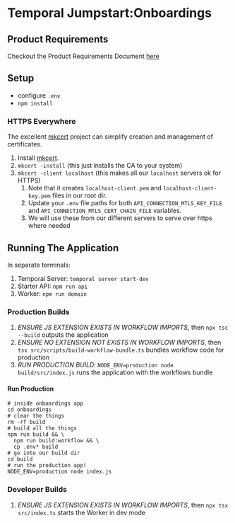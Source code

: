 # Temporal Jumpstart:Onboardings

## Product Requirements

Checkout the Product Requirements Document [here](Curriculum_Onboarding_UseCase_PRD.pdf)

## Setup

* configure `.env`
* `npm install`

### HTTPS Everywhere

The excellent [mkcert](https://github.com/FiloSottile/mkcert) project can simplify creation and management of
certificates.

1. Install [mkcert](https://github.com/FiloSottile/mkcert).
2. `mkcert -install` (this just installs the CA to your system)
3. `mkcert -client localhost` (this makes all our `localhost` servers ok for HTTPS)
   1. Note that it creates `localhost-client.pem` and `localhost-client-key.pem` files in our root dir. 
   2. Update your `.env` file paths for both `API_CONNECTION_MTLS_KEY_FILE` and `API_CONNECTION_MTLS_CERT_CHAIN_FILE` variables. 
   3. We will use these from our different servers to serve over https where needed
  
## Running The Application

In separate terminals:

1. Temporal Server: `temporal server start-dev`
2. Starter API: `npm run api`
3. Worker: `npm run domain`

### Production Builds

1. _ENSURE JS EXTENSION EXISTS IN WORKFLOW IMPORTS_, then `npx tsc --build` outputs the application
2. _ENSURE NO EXTENSION NOT EXISTS IN WORKFLOW IMPORTS_, then `tsx src/scripts/build-workflow-bundle.ts` bundles workflow code for production
3. _RUN PRODUCTION BUILD_: `NODE_ENV=production node build/src/index.js` runs the application with the workflows bundle

#### Run Production

```shell
# inside onboardings app
cd onboardings
# clear the things
rm -rf build
# build all the things
npm run build && \
  npm run build:workflow && \
  cp .env* build
# go into our build dir
cd build
# run the production app!
NODE_ENV=production node index.js
```


### Developer Builds

1. _ENSURE JS EXTENSION EXISTS IN WORKFLOW IMPORTS_, then `npx tsx src/index.ts` starts the Worker in dev mode
